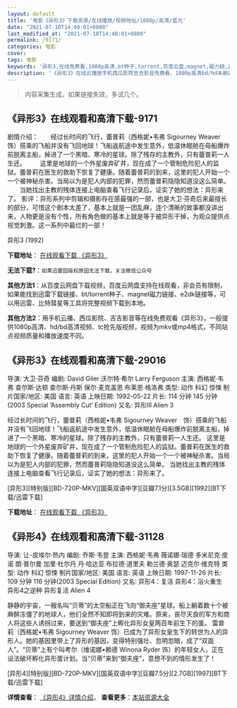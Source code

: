 ```yaml
---
layout: default
title: '电影《异形3》下载资源/在线播放/视频地址/1080p/高清/蓝光'
date: "2021-07-10T14:40:01+0800"
last_modified_at: "2021-07-10T14:40:01+0800"
permalink: /9171/
categories: 电影
cover:
tags: 电影
keywords: '异形3,在线免费看,1080p高清,bt种子,torrent,百度云盘,magnet,磁力链,迅雷下载资源'
description: '《异形3》在线云播放手机西瓜影院吉吉影音免费看，1080p高清bd/hd未删减完整版和tc抢先枪版，mkv/mp4格式，附带bt/torrent种子、magnet/磁力链、百度云盘、网盘资源迅雷下载链接'
---
```


>内容采集生成，如果链接失效，多试几个。


## 《异形3》在线观看和高清下载-9171

剧情介绍：　　经过长时间的飞行，蕾普莉（西格妮•韦弗 Sigourney Weaver　饰）搭乘的飞船并没有飞回地球！飞船返航途中发生意外，低温休眠舱在母船爆炸前脱离主船，掉进了一个黑暗、寒冷的星球。除了残存的主教外，只有蕾普莉一人生还。 　　这里是地球的一个外星废弃矿井，现在成了一个管制危险犯人的监狱。蕾普莉在医生的救助下恢复了健康。随着蕾普莉的到来，这里的犯人开始一个一个被神秘杀害。当局以为是犯人内部的犯罪，然而蕾普莉隐隐知道没这么简单。 　　当她找出主教的残体连接上电脑查看飞行记录后，证实了她的想法：异形来了。 影评：异形系列中剪辑和摄影存在感最强的一部，也是大卫·芬奇后来最擅长的部分，可惜这个剧本太差了，基本上就是一团乱麻，连个清晰的故事都没讲出来，人物更是没有个性，所有角色做的基本上就是等于被异形干掉，为观众提供点视觉刺激。这一系列中最烂的一部！


异形3 (1992)

**下载地址**： [在线观看下载 《异形3》](https://www.btbtdy.me/btdy/dy9849.html) 


**无法下载?**：`如果迅雷因版权原因无法下载，关注微信公众号 `

**其他方法1**：从百度云网盘下载视频，百度云网盘支持在线观看，非会员有限制，如果能找到迅雷下载链接、bt/torrent种子、magnet磁力链接、e2dk链接等，可以用迅雷、比特彗星等工具将完整视频下载到本地。

**其他方法2**：用手机云播、西瓜影院、吉吉影音等在线免费观看《异形3》，一般提供1080p高清、hd/bd高清视频、tc抢先版视频，视频为mkv或mp4格式，不同站点视频质量和播放速度不同。


## 《异形3》在线观看和高清下载-29016

导演: 大卫·芬奇 编剧: David Giler 沃尔特·希尔 Larry Ferguson 主演: 西格妮·韦弗 查尔斯·达顿 查尔斯·丹斯 保尔·麦克盖恩 布莱恩·格洛弗 类型: 动作 科幻 惊悚 制片国家/地区: 美国 语言: 英语 上映日期: 1992-05-22 片长: 114 分钟 145 分钟(2003 Special ‘Assembly Cut’ Edition) 又名: 异形Ⅲ Alien 3

经过长时间的飞行，蕾普莉（西格妮•韦弗 Sigourney Weaver　饰）搭乘的飞船并没有飞回地球！飞船返航途中发生意外，低温休眠舱在母船爆炸前脱离主船，掉进了一个黑暗、寒冷的星球。除了残存的主教外，只有蕾普莉一人生还。 这里是地球的一个外星废弃矿井，现在成了一个管制危险犯人的监狱。蕾普莉在医生的救助下恢复了健康。随着蕾普莉的到来，这里的犯人开始一个一个被神秘杀害。当局以为是犯人内部的犯罪，然而蕾普莉隐隐知道没这么简单。 当她找出主教的残体连接上电脑查看飞行记录后，证实了她的想法：异形来了。


[异形3][特别版][BD-720P-MKV][国英双语中字][豆瓣7.1分][3.5GB][1992][BT下载/迅雷下载]

**下载地址**： [在线观看下载 《异形3》](https://www.btdx8.com/torrent/alien3_1992.html) 


## 《异形4》在线观看和高清下载-31128

导演: 让-皮埃尔·热内 编剧: 乔斯·韦登 主演: 西格妮·韦弗 薇诺娜·瑞德 多米尼克·皮诺 朗·普尔曼 加里·杜尔丹 丹·哈达亚 布拉德·道里夫 勒兰德·奥瑟 迈克尔·维克特 类型: 动作 科幻 惊悚 制片国家/地区: 美国 语言: 英语 上映日期: 1997-11-26 片长: 109 分钟 116 分钟(2003 Special Edition) 又名: 异形4：复活 异形4：浴火重生 异形4之逆种 异形复活 Alien 4

静静的宇宙，一艘名叫“贝蒂”的太空船正在飞向“御夫座”星球。船上躺着数十个被麻醉冻僵了的地球人，他们全然不知即将到来的灾难。原来，丧尽天良的军方和商人将这些人诱拐过来，要送到“御夫座”上孵化异形女皇两百年前生下的蛋。 雷普莉（西格妮•韦弗 Sigourney Weaver 饰）已成为了异形女皇生下的转世为人的异形人。她的基因里带上了异形的基因，变得特别强壮、忽明忽暗，成了“双面人”。“贝蒂”上有个叫考尔（维诺娜•赖德 Winona Ryder 饰）的年轻女人，正在设法破坏孵化异形蛋计划。当“贝蒂”来到“御夫座”，意想不到的情形发生了！


[异形4][特别版][BD-720P-MKV][国英双语中字][豆瓣7.5分][2.7GB][1997][BT下载/迅雷下载]

**详情查看**： [《异形4》详情介绍](/movie/31128/)， **查看更多**：[本站资源大全](/movie/t/all/)

